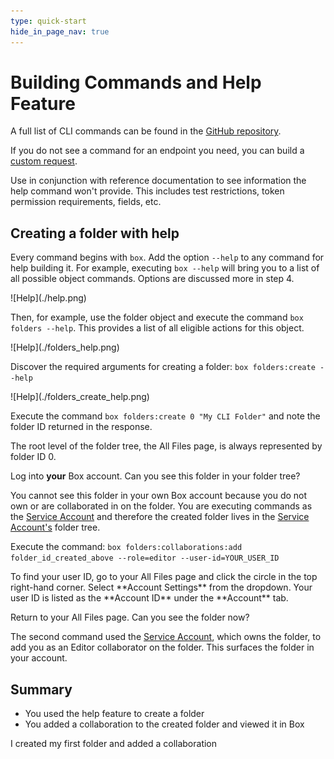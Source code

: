 ```yaml
---
type: quick-start
hide_in_page_nav: true
---
```


# Building Commands and Help Feature

A full list of CLI commands can be found in the [GitHub repository][github].

If you do not see a command for an endpoint you need, you can build a 
[custom request][custom].

<Message type=tip>
   Use in conjunction with reference documentation to see information the 
   help command won't provide. This includes test restrictions, token permission
   requirements, fields, etc. 
</Message> 

## Creating a folder with help

<!--alex ignore executing-->
Every command begins with `box`. Add the option `--help` to any
command for help building it. For example, executing `box --help` will bring you
to a list of all possible object commands. Options are discussed more in step 4.

<ImageFrame center>
  ![Help](./help.png)
</ImageFrame>

<!--alex ignore execute-->
Then, for example, use the folder object and execute the command
`box folders --help`. This provides a list of all eligible actions for this
object.

<ImageFrame center>
  ![Help](./folders_help.png)
</ImageFrame>

<!-- markdownlint-disable line-length -->
Discover the required arguments for creating a folder: `box folders:create --help`
<!-- markdownlint-enable line-length -->

<ImageFrame center>
  ![Help](./folders_create_help.png)
</ImageFrame>

<!--alex ignore execute-->
Execute the command `box folders:create 0 "My CLI Folder"` and note the folder
ID returned in the response. 

<Message type=tip>
   The root level of the folder tree, the All Files page, is always represented
   by folder ID 0.
</Message> 

Log into **your** Box account. Can you see this folder in your folder tree?

<!--alex ignore executing-->
You cannot see this folder in your own Box account because you do not own or are
collaborated in on the folder. You are executing commands as the
[Service Account][sa] and therefore the created folder lives in the
[Service Account's][sa] folder tree.

<!-- markdownlint-disable line-length -->
<!--alex ignore execute-->
Execute the command: `box folders:collaborations:add folder_id_created_above --role=editor --user-id=YOUR_USER_ID`
<!-- markdownlint-enable line-length -->

<Message type=tip>
   To find your user ID, go to your All Files page and click the circle in the
   top right-hand corner. Select **Account Settings** from the dropdown. Your
   user ID is listed as the **Account ID** under the **Account** tab. 
</Message> 

Return to your All Files page. Can you see the folder now?

The second command used the [Service Account][sa], which owns the folder, to add
you as an Editor collaborator on the folder. This surfaces the folder in your 
account.

## Summary

* You used the help feature to create a folder
* You added a collaboration to the created folder and viewed it in Box

<Next>I created my first folder and added a collaboration</Next>

[github]: https://github.com/box/boxcli#command-topics-1
[custom]: https://github.com/box/boxcli/blob/master/docs/request.md
[sa]: g://authentication/user-types/service-account